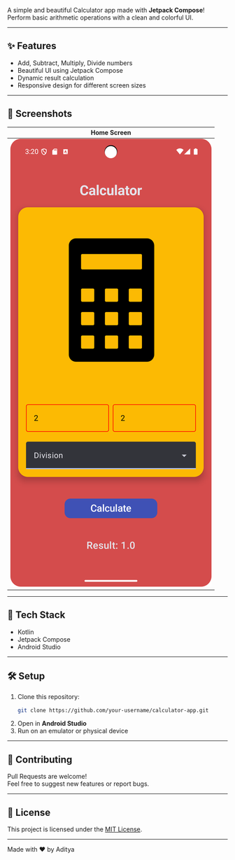 A simple and beautiful Calculator app made with **Jetpack Compose**!  
Perform basic arithmetic operations with a clean and colorful UI.

---

## ✨ Features

- Add, Subtract, Multiply, Divide numbers
- Beautiful UI using Jetpack Compose
- Dynamic result calculation
- Responsive design for different screen sizes

---

## 📸 Screenshots

| Home Screen |
|:-----------:|
| ![Home Screen](Screenshot_20250426_152054.png) |

---

## 🚀 Tech Stack

- Kotlin
- Jetpack Compose
- Android Studio

---

## 🛠️ Setup

1. Clone this repository:
    ```bash
    git clone https://github.com/your-username/calculator-app.git
    ```
2. Open in **Android Studio**
3. Run on an emulator or physical device

---

## 🤝 Contributing

Pull Requests are welcome!  
Feel free to suggest new features or report bugs.

---

## 📜 License

This project is licensed under the [MIT License](LICENSE).

---

Made with ❤️ by Aditya
